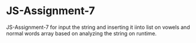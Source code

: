 # JS-Assignment-7
JS-Assignment-7 for input the string and inserting it iinto list on vowels and normal words array based on analyzing the string on runtime.  
